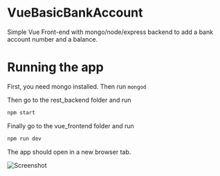 # VueBasicBankAccount
Simple Vue Front-end with mongo/node/express backend to add a bank account number and a balance.
# Running the app
First, you need mongo installed. Then run ```mongod```

Then go to the rest_backend folder and run
```javascript
npm start
```
Finally go to the vue_frontend folder and run 
```javascript
npm run dev
```
The app should open in a new browser tab.

![Screenshot](preview.jpg?raw=true "Title")

